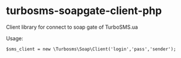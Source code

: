 turbosms-soapgate-client-php
============================

Client library for connect to soap gate of TurboSMS.ua



Usage:

    $sms_client = new \Turbosms\Soap\Client('login','pass','sender');

